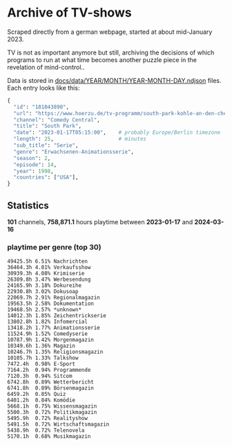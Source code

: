 # Archive of TV-shows

Scraped directly from a german webpage, started at about mid-January 2023.

TV is not as important anymore but still, archiving the decisions of which programs to run at what time
becomes another puzzle piece in the revelation of mind-control.. 

Data is stored in [docs/data/YEAR/MONTH/YEAR-MONTH-DAY.ndjson](docs/data/) files. 
Each entry looks like this:

```python
{
  "id": "181043890", 
  "url": "https://www.hoerzu.de/tv-programm/south-park-kohle-an-den-chefkoch/bid_181043890/", 
  "channel": "Comedy Central", 
  "title": "South Park", 
  "date": "2023-01-17T05:15:00",    # probably Europe/Berlin timezone 
  "length": 25,                     # minutes 
  "sub_title": "Serie", 
  "genre": "Erwachsenen-Animationsserie", 
  "season": 2, 
  "episode": 14, 
  "year": 1998, 
  "countries": ["USA"],
}
```

## Statistics

**101** channels, **758,871.1** hours playtime between **2023-01-17** and **2024-03-16**


### playtime per genre (top 30)

    49425.5h 6.51% Nachrichten
    36464.3h 4.81% Verkaufsshow
    30939.3h 4.08% Krimiserie
    26309.8h 3.47% Werbesendung
    24165.9h 3.18% Dokureihe
    22930.8h 3.02% Dokusoap
    22069.7h 2.91% Regionalmagazin
    19563.5h 2.58% Dokumentation
    19468.5h 2.57% *unknown*
    14012.3h 1.85% Zeichentrickserie
    13802.8h 1.82% Infomercial
    13418.2h 1.77% Animationsserie
    11524.9h 1.52% Comedyserie
    10787.9h 1.42% Morgenmagazin
    10349.6h 1.36% Magazin
    10246.7h 1.35% Religionsmagazin
    10105.7h 1.33% Talkshow
    7472.4h  0.98% E-Sport
    7164.2h  0.94% Programmende
    7120.3h  0.94% Sitcom
    6742.8h  0.89% Wetterbericht
    6741.8h  0.89% Börsenmagazin
    6459.2h  0.85% Quiz
    6401.2h  0.84% Komödie
    5668.1h  0.75% Wissensmagazin
    5500.3h  0.72% Politikmagazin
    5495.9h  0.72% Realityshow
    5491.5h  0.72% Wirtschaftsmagazin
    5438.9h  0.72% Telenovela
    5170.1h  0.68% Musikmagazin
